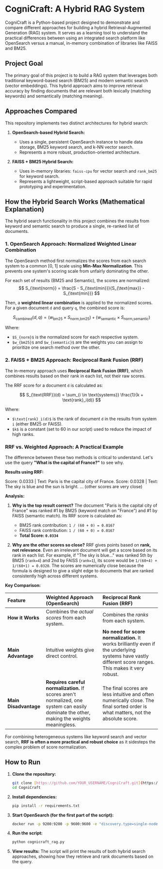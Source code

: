 # CogniCraft: A Hybrid RAG System

CogniCraft is a Python-based project designed to demonstrate and compare different approaches for building a hybrid Retrieval-Augmented Generation (RAG) system. It serves as a learning tool to understand the practical differences between using an integrated search platform like OpenSearch versus a manual, in-memory combination of libraries like FAISS and BM25.

## Project Goal

The primary goal of this project is to build a RAG system that leverages both traditional keyword-based search (BM25) and modern semantic search (vector embeddings). This hybrid approach aims to improve retrieval accuracy by finding documents that are relevant both lexically (matching keywords) and semantically (matching meaning).

## Approaches Compared

This repository implements two distinct architectures for hybrid search:

1.  **OpenSearch-based Hybrid Search:**
    * Uses a single, persistent OpenSearch instance to handle data storage, BM25 keyword search, and k-NN vector search.
    * Represents a more robust, production-oriented architecture.

2.  **FAISS + BM25 Hybrid Search:**
    * Uses in-memory libraries: `faiss-cpu` for vector search and `rank_bm25` for keyword search.
    * Represents a lightweight, script-based approach suitable for rapid prototyping and experimentation.

## How the Hybrid Search Works (Mathematical Explanation)

The hybrid search functionality in this project combines the results from keyword and semantic search to produce a single, re-ranked list of documents.

### 1. OpenSearch Approach: Normalized Weighted Linear Combination

The OpenSearch method first normalizes the scores from each search system to a common [0, 1] scale using **Min-Max Normalization**. This prevents one system's scoring scale from unfairly dominating the other.

For each set of results (BM25 and Semantic), the scores are normalized:
$$
S_{\text{norm}} = \frac{S - S_{\text{min}}}{S_{\text{max}} - S_{\text{min}}}
$$

Then, a **weighted linear combination** is applied to the normalized scores. For a given document `d` and query `q`, the combined score is:

$$
S_{\text{combined}}(d, q) = (w_{\text{bm25}} \times S_{\text{norm,bm25}}) + (w_{\text{semantic}} \times S_{\text{norm,semantic}})
$$

Where:
-   `$S_{norm}$` is the normalized score for each respective system.
-   `$w_{bm25}$` and `$w_{semantic}$` are the weights you can assign to prioritize one search method over the other.

### 2. FAISS + BM25 Approach: Reciprocal Rank Fusion (RRF)

The in-memory approach uses **Reciprocal Rank Fusion (RRF)**, which combines results based on their rank in each list, not their raw scores.

The RRF score for a document `d` is calculated as:

$$
S_{\text{RRF}}(d) = \sum_{i \in \text{systems}} \frac{1}{k + \text{rank}_i(d)}
$$

Where:
-   `$\text{rank}_i(d)$` is the rank of document `d` in the results from system `i` (either BM25 or FAISS).
-   `$k$` is a constant (set to 60 in our script) used to reduce the impact of high ranks.

### RRF vs. Weighted Approach: A Practical Example

The difference between these two methods is critical to understand. Let's use the query **"What is the capital of France?"** to see why.

**Results using RRF:**

Score: 0.0333 | Text: Paris is the capital city of France.
Score: 0.0328 | Text: The sky is blue and the sun is bright.
... (other scores are very close)


**Analysis:**

1.  **Why is the top result correct?**
    The document "Paris is the capital city of France" was ranked #1 by BM25 (keyword match on "France") and #1 by FAISS (semantic match). Its RRF score is calculated as:
    -   BM25 rank contribution: `1 / (60 + 0) = 0.0167`
    -   FAISS rank contribution: `1 / (60 + 0) = 0.0167`
    -   **Total Score: `0.0334`**

2.  **Why are the other scores so close?**
    RRF gives points based on **rank, not relevance**. Even an irrelevant document will get a score based on its rank in each list. For example, if "The sky is blue..." was ranked 5th by BM25 (`rank=4`) and 2nd by FAISS (`rank=1`), its score would be `1/(60+4) + 1/(60+1) = 0.0320`. The scores are numerically close because the formula is designed to give a slight edge to documents that are ranked consistently high across different systems.

**Key Comparison:**

| Feature | Weighted Approach (OpenSearch) | Reciprocal Rank Fusion (RRF) |
| :--- | :--- | :--- |
| **How it Works** | Combines the *actual scores* from each system. | Combines the *ranks* from each system. |
| **Main Advantage** | Intuitive weights give direct control. | **No need for score normalization.** It works brilliantly even if the underlying systems have vastly different score ranges. This makes it very robust. |
| **Main Disadvantage**| **Requires careful normalization.** If scores aren't normalized, one system can easily dominate the other, making the weights meaningless. | The final scores are less intuitive and often numerically close. The final sorted order is what matters, not the absolute score. |

For combining heterogeneous systems like keyword search and vector search, **RRF is often a more practical and robust choice** as it sidesteps the complex problem of score normalization.

## How to Run

1.  **Clone the repository:**
    ```bash
    git clone [https://github.com/YOUR_USERNAME/CogniCraft.git](https://github.com/YOUR_USERNAME/CogniCraft.git)
    cd CogniCraft
    ```

2.  **Install dependencies:**
    ```bash
    pip install -r requirements.txt
    ```

3.  **Start OpenSearch (for the first part of the script):**
    ```bash
    docker run -p 9200:9200 -p 9600:9600 -e "discovery.type=single-node" opensearchproject/opensearch:latest
    ```

4.  **Run the script:**
    ```bash
    python cognicraft_rag.py
    ```
5.  **View results:**
    The script will print the results of both hybrid search approaches, showing how they retrieve and rank documents based on the query.